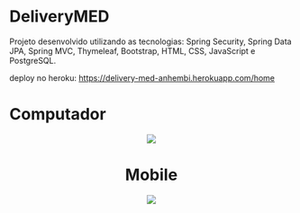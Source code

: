 # DeliveryMED
Projeto desenvolvido utilizando as tecnologias: Spring Security, Spring Data JPA, Spring MVC, Thymeleaf, Bootstrap, HTML, CSS, JavaScript e PostgreSQL.

deploy no heroku: https://delivery-med-anhembi.herokuapp.com/home

 # Computador

   <div align="center">
  <img src="https://user-images.githubusercontent.com/92813829/170540706-81ec3719-f143-43bf-9e0f-328c032ef353.PNG"/>
 
   # Mobile
  <img src="https://user-images.githubusercontent.com/92813829/170540736-821e6669-494b-48e5-8f3c-386bb423822d.PNG"/>
</div>
